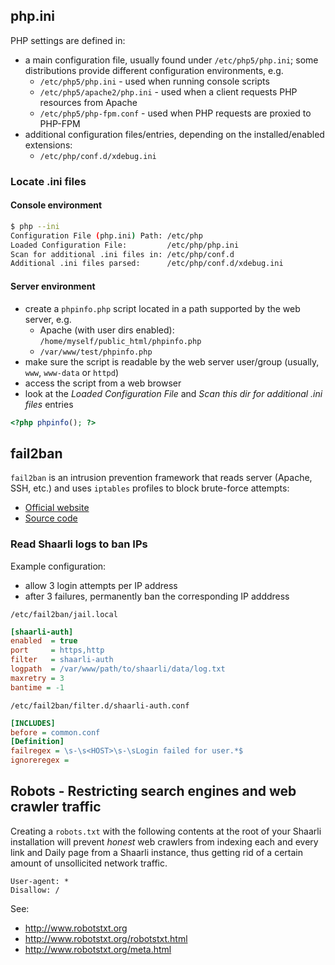 ## php.ini
PHP settings are defined in:

- a main configuration file, usually found under `/etc/php5/php.ini`; some distributions provide different configuration environments, e.g.
    - `/etc/php5/php.ini` - used when running console scripts
    - `/etc/php5/apache2/php.ini` - used when a client requests PHP resources from Apache
    - `/etc/php5/php-fpm.conf` - used when PHP requests are proxied to PHP-FPM
- additional configuration files/entries, depending on the installed/enabled extensions:
    - `/etc/php/conf.d/xdebug.ini`

### Locate .ini files
#### Console environment
```bash
$ php --ini
Configuration File (php.ini) Path: /etc/php
Loaded Configuration File:         /etc/php/php.ini
Scan for additional .ini files in: /etc/php/conf.d
Additional .ini files parsed:      /etc/php/conf.d/xdebug.ini
```

#### Server environment
- create a `phpinfo.php` script located in a path supported by the web server, e.g.
    - Apache (with user dirs enabled): `/home/myself/public_html/phpinfo.php`
    - `/var/www/test/phpinfo.php`
- make sure the script is readable by the web server user/group (usually, `www`, `www-data` or `httpd`)
- access the script from a web browser
- look at the _Loaded Configuration File_ and _Scan this dir for additional .ini files_ entries
```php
<?php phpinfo(); ?>
```

## fail2ban
`fail2ban` is an intrusion prevention framework that reads server (Apache, SSH, etc.) and uses `iptables` profiles to block brute-force attempts:

- [Official website](http://www.fail2ban.org/wiki/index.php/Main_Page)
- [Source code](https://github.com/fail2ban/fail2ban)

### Read Shaarli logs to ban IPs
Example configuration:
- allow 3 login attempts per IP address
- after 3 failures, permanently ban the corresponding IP adddress

`/etc/fail2ban/jail.local`
```ini
[shaarli-auth]
enabled  = true
port     = https,http
filter   = shaarli-auth
logpath  = /var/www/path/to/shaarli/data/log.txt
maxretry = 3
bantime = -1
```

`/etc/fail2ban/filter.d/shaarli-auth.conf`
```ini
[INCLUDES]
before = common.conf
[Definition]
failregex = \s-\s<HOST>\s-\sLogin failed for user.*$
ignoreregex = 
```

## Robots - Restricting search engines and web crawler traffic

Creating a `robots.txt` with the following contents at the root of your Shaarli installation will prevent _honest_ web crawlers from indexing each and every link and Daily page from a Shaarli instance, thus getting rid of a certain amount of unsollicited network traffic.

```
User-agent: *
Disallow: /
```

See:

- http://www.robotstxt.org
- http://www.robotstxt.org/robotstxt.html
- http://www.robotstxt.org/meta.html
